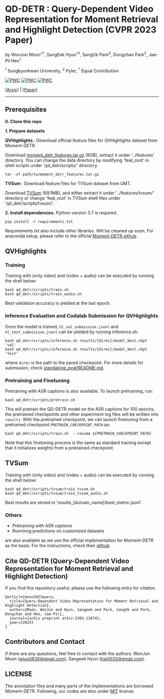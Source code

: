 # QD-DETR : Query-Dependent Video Representation for Moment Retrieval and Highlight Detection (CVPR 2023 Paper)
by 
WonJun Moon<sup>*1</sup>, SangEek Hyun<sup>*1</sup>, SangUk Park<sup>2</sup>, Dongchan Park<sup>2</sup>, Jae-Pil Heo<sup>1</sup>

<sup>1</sup> Sungkyunkwan University, <sup>2</sup> Pyler, <sup>*</sup> Equal Contribution

	
[![PWC](https://img.shields.io/endpoint.svg?url=https://paperswithcode.com/badge/query-dependent-video-representation-for/moment-retrieval-on-charades-sta)](https://paperswithcode.com/sota/moment-retrieval-on-charades-sta?p=query-dependent-video-representation-for)
[![PWC](https://img.shields.io/endpoint.svg?url=https://paperswithcode.com/badge/query-dependent-video-representation-for/moment-retrieval-on-qvhighlights)](https://paperswithcode.com/sota/moment-retrieval-on-qvhighlights?p=query-dependent-video-representation-for)
[![PWC](https://img.shields.io/endpoint.svg?url=https://paperswithcode.com/badge/query-dependent-video-representation-for/highlight-detection-on-tvsum)](https://paperswithcode.com/sota/highlight-detection-on-tvsum?p=query-dependent-video-representation-for)

[[Arxiv](https://arxiv.org/abs/2303.13874)] | [[Paper]()]

----------

## Prerequisites
<b>0. Clone this repo</b>

<b>1. Prepare datasets</b>

<b>QVHighlights</b> : Download official feature files for QVHighlights dataset from Moment-DETR. 

Download [moment_detr_features.tar.gz](https://drive.google.com/file/d/1Hiln02F1NEpoW8-iPZurRyi-47-W2_B9/view?usp=sharing) (8GB), 
extract it under '../features' directory.
You can change the data directory by modifying 'feat_root' in shell scripts under 'qd_detr/scripts/' directory.
```
tar -xf path/to/moment_detr_features.tar.gz
```


<b>TVSum</b> : Download feature files for TVSum dataset from UMT.

Download [TVSum](https://connectpolyu-my.sharepoint.com/personal/21039533r_connect_polyu_hk/_layouts/15/onedrive.aspx?id=%2Fpersonal%2F21039533r%5Fconnect%5Fpolyu%5Fhk%2FDocuments%2FZoo%2FReleases%2FUMT%2Ftvsum%2Dec05ad4e%2Ezip&parent=%2Fpersonal%2F21039533r%5Fconnect%5Fpolyu%5Fhk%2FDocuments%2FZoo%2FReleases%2FUMT&ga=1) (69.1MB),
and either extract it under '../features/tvsum/' directory or change 'feat_root' in TVSum shell files under 'qd_detr/scripts/tvsum/'.


<b>2. Install dependencies.</b>
Python version 3.7 is required.
```
pip install -r requirements.txt
```
Requirements.txt also include other libraries. Will be cleaned up soon.
For anaconda setup, please refer to the official [Moment-DETR github](https://github.com/jayleicn/moment_detr).

## QVHighlights

### Training
Training with (only video) and (video + audio) can be executed by running the shell below:
```
bash qd_detr/scripts/train.sh 
bash qd_detr/scripts/train_audio.sh 
```
Best validation accuracy is yielded at the last epoch. 

### Inference Evaluation and Codalab Submission for QVHighlights
Once the model is trained, `hl_val_submission.jsonl` and `hl_test_submission.jsonl` can be yielded by running inference.sh.
```
bash qd_detr/scripts/inference.sh results/{direc}/model_best.ckpt 'val'
bash qd_detr/scripts/inference.sh results/{direc}/model_best.ckpt 'test'
```
where `direc` is the path to the saved checkpoint.
For more details for submission, check [standalone_eval/README.md](standalone_eval/README.md).


### Pretraining and Finetuning
Pretraining with ASR captions is also available.
To launch pretraining, run:
```
bash qd_detr/scripts/pretrain.sh 
```  
This will pretrain the QD-DETR model on the ASR captions for 100 epochs, the pretrained checkpoints and other experiment log files will be written into `results`. 
With the pretrained checkpoint, we can launch finetuning from a pretrained checkpoint `PRETRAIN_CHECKPOINT_PATH` as:
```
bash qd_detr/scripts/train.sh  --resume ${PRETRAIN_CHECKPOINT_PATH}
```
Note that this finetuning process is the same as standard training except that it initializes weights from a pretrained checkpoint. 

## TVSum
Training with (only video) and (video + audio) can be executed by running the shell below:
```
bash qd_detr/scripts/tvsum/train_tvsum.sh 
bash qd_detr/scripts/tvsum/train_tvsum_audio.sh 
```
Best results are stored in 'results_[domain_name]/best_metric.jsonl'.



### Others
- Pretraining with ASR captions
- Runninng predictions on customized datasets

are also available as we use the official implementation for Moment-DETR as the basis. 
For the instructions, check their [github](https://github.com/jayleicn/moment_detr).
 
##  Cite QD-DETR (Query-Dependent Video Representation for Moment Retrieval and Highlight Detection)

If you find this repository useful, please use the following entry for citation.
```
@article{moon2023query,
  title={Query-Dependent Video Representation for Moment Retrieval and Highlight Detection},
  author={Moon, WonJun and Hyun, Sangeek and Park, SangUk and Park, Dongchan and Heo, Jae-Pil},
  journal={arXiv preprint arXiv:2303.13874},
  year={2023}
}
```

## Contributors and Contact

If there are any questions, feel free to contact with the authors: WonJun Moon (wjun0830@gmail.com), Sangeek Hyun (hse1032@gmail.com).


## LICENSE
The annotation files and many parts of the implementations are borrowed Moment-DETR.
Following, our codes are also under [MIT](https://opensource.org/licenses/MIT) license.
 
